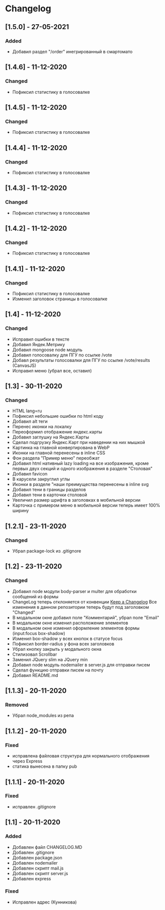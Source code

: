 # Changelog

## [1.5.0] - 27-05-2021
### Added
- Добавил раздел "/order" инегрированный в смартомато

## [1.4.6] - 11-12-2020
### Changed
- Пофиксил статистику в голосовалке

## [1.4.5] - 11-12-2020
### Changed
- Пофиксил статистику в голосовалке

## [1.4.4] - 11-12-2020
### Changed
- Пофиксил статистику в голосовалке

## [1.4.3] - 11-12-2020
### Changed
- Пофиксил статистику в голосовалке

## [1.4.2] - 11-12-2020
### Changed
- Пофиксил статистику в голосовалке

## [1.4.1] - 11-12-2020
### Changed
- Пофиксил статистику в голосовалке
- Изменил заголовок страницы в голосовалке

## [1.4] - 11-12-2020
### Changed
- Исправил ошибки в тексте
- Добавил Яндек.Метрику
- Добавил mongoose node модуль
- Добавил голосовалку для ПГУ по ссылке /vote
- Добавл результаты голосовалки для ПГУ по ссылке /vote/results (CanvasJS)
- Исправил меню (убрал все, оставил)

## [1.3] - 30-11-2020
### Changed
- HTML lang=ru
- Пофиксил небольшие ошибки по html коду
- Добавил alt теги
- Перенес иконки на локалку
- Переоформил отображение яндекс.карты
- Добавил заглушку на Яндекс.Карты
- Сделал подгрузку Яндекс.Карт при наведении на них мышкой
- Картинка на главной конвертирована в WebP
- Иконки на главной перенесены в inline CSS
- Фон раздела "Пример меню" переобжат
- Добавил html нативный lazy loading на все изображения, кроме первых двух секций и одного изображения в разделе "Столовая"
- Добавил favicon
- В карусели закруглил углы
- Иконки в разделе "наши преимущества перенесены в inline svg
- Добавил тени в границы разделов
- Добавил тени в карточки столовой
- Увеличил размер шрифта в заголовках в мобильной версии
- Карточка с примером меню в мобильной версии теперь имеет 100% ширину

## [1.2.1] - 23-11-2020
### Changed
- Убрал package-lock из .gitignore

## [1.2] - 23-11-2020
### Changed
- Добавил node модули body-parser и multer для обработки сообщений из формы
- ChangeLog теперь отклоняется от конвенции [Keep a Changelog](https://keepachangelog.com/en/1.0.0/) Все изменения в данном репозитории теперь будут под заголовком "Changed"
- В модальном окне добавил поле "Комментарий", убрал поле "Email"
- В модальном окне изменил расположение элементов
- В модальном окне изменил оформление элементов формы (input:focus box-shadow)
- Изменил box-shadow у всех кнопок в статусе focus
- Пофиксил border-radius у фона всех заголовков
- Убрал кнопку закрыть у модального окна
- Стилизовал Scrollbar
- Заменил JQuery slim на JQuery min
- Добавил node модуль nodemailer в server.js для отправки писем
- Сделал функцию отправки писем на почту
- Добавил README.md

## [1.1.3] - 20-11-2020
### Removed
- Убрал node_modules из репа

## [1.1.2] - 20-11-2020
### Fixed
- исправлена файловая структура для нормального отображения через Express
- статика вынесена в папку pub

## [1.1.1] - 20-11-2020
### Fixed
- исправлен .gitignore

## [1.1] - 20-11-2020
### Added
- Добавлен файл CHANGELOG.MD
- Добавлен .gitignore
- Добавлен package.json
- Добавлен nodemailer
- Добавлен скрипт mail.js
- Добавлен скрипт server.js
- Добавлен express

### Fixed
- Исправлен адрес (Кунникова)